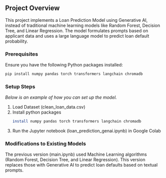 
<!-- Project Overview -->
## Project Overview

This project implements a Loan Prediction Model using Generative AI, instead of traditional machine learning models like Random Forest, Decision Tree, and Linear Regression. The model formulates prompts based on applicant data and uses a large language model to predict loan default probability.


### Prerequisites

Ensure you have the following Python packages installed:
  ```sh
  pip install numpy pandas torch transformers langchain chromadb
  ```
### Setup Steps
_Below is an example of how you can set up the model._

1. Load Dataset (clean_loan_data.csv)
2. Install python packages
   ```sh
   install numpy pandas torch transformers langchain chromadb
   ```
3. Run the Jupyter notebook (loan_prediction_genai.ipynb) in Google Colab

### Modifications to Existing Models
The previous version (main.ipynb) used Machine Learning algorithms (Random Forest, Decision Tree, and Linear Regression). This version replaces those with Generative AI to predict loan defaults based on textual prompts.
